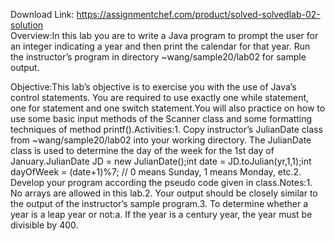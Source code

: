 Download Link: https://assignmentchef.com/product/solved-solvedlab-02-solution
<br>
Overview:In this lab you are to write a Java program to prompt the user for an integer indicating a year and then print the calendar for that year. Run the instructor’s program in directory ~wang/sample20/lab02 for sample output.

Objective:This lab’s objective is to exercise you with the use of Java’s control statements. You are required to use exactly one while statement, one for statement and one switch statement.You will also practice on how to use some basic input methods of the Scanner class and some formatting techniques of method printf().Activities:1. Copy instructor’s JulianDate class from ~wang/sample20/lab02 into your working directory. The JulianDate class is used to determine the day of the week for the 1st day of January.JulianDate JD = new JulianDate();int date = JD.toJulian(yr,1,1);int dayOfWeek = (date+1)%7; // 0 means Sunday, 1 means Monday, etc.2. Develop your program according the pseudo code given in class.Notes:1. No arrays are allowed in this lab.2. Your output should be closely similar to the output of the instructor’s sample program.3. To determine whether a year is a leap year or not:a. If the year is a century year, the year must be divisible by 400.